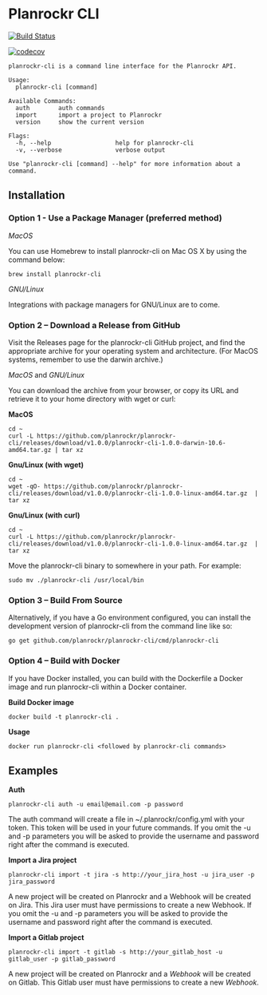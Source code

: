 # Planrockr CLI 

[![Build Status](https://travis-ci.org/planrockr/planrockr-cli.svg?branch=master)](https://travis-ci.org/planrockr/planrockr-cli)

[![codecov](https://codecov.io/gh/planrockr/planrockr-cli/branch/master/graph/badge.svg)](https://codecov.io/gh/planrockr/planrockr-cli)


```
planrockr-cli is a command line interface for the Planrockr API.

Usage:
  planrockr-cli [command]

Available Commands:
  auth        auth commands
  import      import a project to Planrockr
  version     show the current version

Flags:
  -h, --help                  help for planrockr-cli
  -v, --verbose               verbose output

Use "planrockr-cli [command] --help" for more information about a command.
```

## Installation

### Option 1 - Use a Package Manager (preferred method)

*MacOS*

You can use Homebrew to install planrockr-cli on Mac OS X by using the command below:

	brew install planrockr-cli

*GNU/Linux*

Integrations with package managers for GNU/Linux are to come.

### Option 2 – Download a Release from GitHub

Visit the Releases page for the planrockr-cli GitHub project, and find the appropriate archive for your operating system and architecture. (For MacOS systems, remember to use the darwin archive.)

*MacOS* and *GNU/Linux*

You can download the archive from your browser, or copy its URL and retrieve it to your home directory with wget or curl:	

**MacOS**

	cd ~
	curl -L https://github.com/planrockr/planrockr-cli/releases/download/v1.0.0/planrockr-cli-1.0.0-darwin-10.6-amd64.tar.gz | tar xz

**Gnu/Linux (with wget)**

	cd ~
	wget -qO- https://github.com/planrockr/planrockr-cli/releases/download/v1.0.0/planrockr-cli-1.0.0-linux-amd64.tar.gz  | tar xz

**Gnu/Linux (with curl)**

	cd ~
	curl -L https://github.com/planrockr/planrockr-cli/releases/download/v1.0.0/planrockr-cli-1.0.0-linux-amd64.tar.gz  | tar xz

Move the planrockr-cli binary to somewhere in your path. For example:

	sudo mv ./planrockr-cli /usr/local/bin


### Option 3 – Build From Source

Alternatively, if you have a Go environment configured, you can install the development version of planrockr-cli from the command line like so:

	go get github.com/planrockr/planrockr-cli/cmd/planrockr-cli

### Option 4 – Build with Docker

If you have Docker installed, you can build with the Dockerfile a Docker image and run planrockr-cli within a Docker container.

**Build Docker image**

	docker build -t planrockr-cli .

**Usage**

	docker run planrockr-cli <followed by planrockr-cli commands>

## Examples

**Auth**

	planrockr-cli auth -u email@email.com -p password

The auth command will create a file in ~/.planrockr/config.yml with your token. This token will be used in your future commands. If you omit the -u and -p parameters you will be asked to provide the username and password right after the command is executed.

**Import a Jira project**

	planrockr-cli import -t jira -s http://your_jira_host -u jira_user -p jira_password

A new project will be created on Planrockr and a Webhook will be created on Jira. This Jira user must have permissions to create a new Webhook. If you omit the -u and -p parameters you will be asked to provide the username and password right after the command is executed.

**Import a Gitlab project**

	planrockr-cli import -t gitlab -s http://your_gitlab_host -u gitlab_user -p gitlab_password

A new project will be created on Planrockr and a *Webhook* will be created on Gitlab. This Gitlab user must have permissions to create a new *Webhook*.
